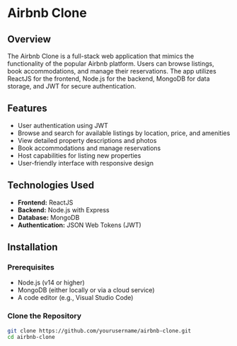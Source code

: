 # Airbnb Clone

## Overview

The Airbnb Clone is a full-stack web application that mimics the functionality of the popular Airbnb platform. Users can browse listings, book accommodations, and manage their reservations. The app utilizes ReactJS for the frontend, Node.js for the backend, MongoDB for data storage, and JWT for secure authentication.

## Features

- User authentication using JWT
- Browse and search for available listings by location, price, and amenities
- View detailed property descriptions and photos
- Book accommodations and manage reservations
- Host capabilities for listing new properties
- User-friendly interface with responsive design

## Technologies Used

- **Frontend:** ReactJS
- **Backend:** Node.js with Express
- **Database:** MongoDB
- **Authentication:** JSON Web Tokens (JWT)

## Installation

### Prerequisites

- Node.js (v14 or higher)
- MongoDB (either locally or via a cloud service)
- A code editor (e.g., Visual Studio Code)

### Clone the Repository

```bash
git clone https://github.com/yourusername/airbnb-clone.git
cd airbnb-clone
